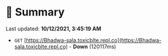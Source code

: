 # 📖 Summary
Last updated: **10/12/2021, 3:45:19 AM**

- `GET` [https://Bhadwa-sala.toxicblte.repl.co](https://Bhadwa-sala.toxicblte.repl.co) - **Down** (120117ms)
